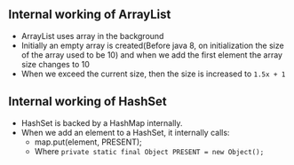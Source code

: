 ## Internal working of ArrayList
- ArrayList uses array in the background
- Initially an empty array is created(Before java 8, on initialization the size of the array used to be 10) and when we add the first element the array size changes to 10
- When we exceed the current size, then the size is increased to `1.5x + 1`

## Internal working of HashSet
- HashSet is backed by a HashMap internally.
- When we add an element to a HashSet, it internally calls:
     - map.put(element, PRESENT);
     - Where `private static final Object PRESENT = new Object();`
